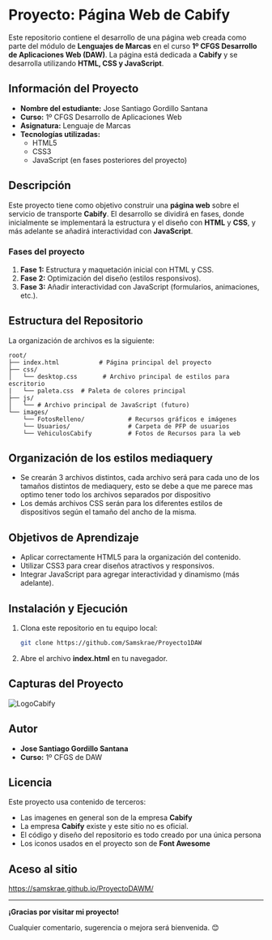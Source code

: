 # Proyecto: Página Web de Cabify

Este repositorio contiene el desarrollo de una página web creada como parte del módulo de **Lenguajes de Marcas** en el curso **1º CFGS Desarrollo de Aplicaciones Web (DAW)**. La página está dedicada a **Cabify** y se desarrolla utilizando **HTML, CSS y JavaScript**.

## Información del Proyecto

- **Nombre del estudiante:** Jose Santiago Gordillo Santana
- **Curso:** 1º CFGS Desarrollo de Aplicaciones Web
- **Asignatura:** Lenguaje de Marcas
- **Tecnologías utilizadas:**
  - HTML5
  - CSS3
  - JavaScript (en fases posteriores del proyecto)

## Descripción

Este proyecto tiene como objetivo construir una **página web** sobre el servicio de transporte **Cabify**. El desarrollo se dividirá en fases, donde inicialmente se implementará la estructura y el diseño con **HTML** y **CSS**, y más adelante se añadirá interactividad con **JavaScript**.

### Fases del proyecto

1. **Fase 1:** Estructura y maquetación inicial con HTML y CSS.
2. **Fase 2:** Optimización del diseño (estilos responsivos).
3. **Fase 3:** Añadir interactividad con JavaScript (formularios, animaciones, etc.).

## Estructura del Repositorio

La organización de archivos es la siguiente:

```
root/
├── index.html           # Página principal del proyecto
├── css/
│   └── desktop.css       # Archivo principal de estilos para escritorio
|   └── paleta.css  # Paleta de colores principal
├── js/
│   └── # Archivo principal de JavaScript (futuro)
└── images/
    └── FotosRelleno/            # Recursos gráficos e imágenes
    └── Usuarios/                # Carpeta de PFP de usuarios
    └── VehiculosCabify          # Fotos de Recursos para la web
```

## Organización de los estilos mediaquery

- Se crearán 3 archivos distintos, cada archivo será para cada uno de los tamaños distintos de mediaquery, esto se debe a que me parece mas optimo tener todo los archivos separados por dispositivo
- Los demás archivos CSS serán para los diferentes estilos de dispositivos según el tamaño del ancho de la misma.

## Objetivos de Aprendizaje

- Aplicar correctamente HTML5 para la organización del contenido.
- Utilizar CSS3 para crear diseños atractivos y responsivos.
- Integrar JavaScript para agregar interactividad y dinamismo (más adelante).

## Instalación y Ejecución

1. Clona este repositorio en tu equipo local:
   ```bash
   git clone https://github.com/Samskrae/Proyecto1DAW
   ```
2. Abre el archivo **index.html** en tu navegador.

## Capturas del Proyecto

![LogoCabify](https://brandemia.org/sites/default/files/inline/images/cabify_logo_nuevo_2.png)

## Autor

- **Jose Santiago Gordillo Santana**
- **Curso:** 1º CFGS de DAW

## Licencia

Este proyecto usa contenido de terceros:

- Las imagenes en general son de la empresa **Cabify**
- La empresa **Cabify** existe y este sitio no es oficial.
- El código y diseño del repositorio es todo creado por una única persona
- Los iconos usados en el proyecto son de **Font Awesome**

## Aceso al sitio

https://samskrae.github.io/ProyectoDAWM/

---

**¡Gracias por visitar mi proyecto!**

Cualquier comentario, sugerencia o mejora será bienvenida. 😊
